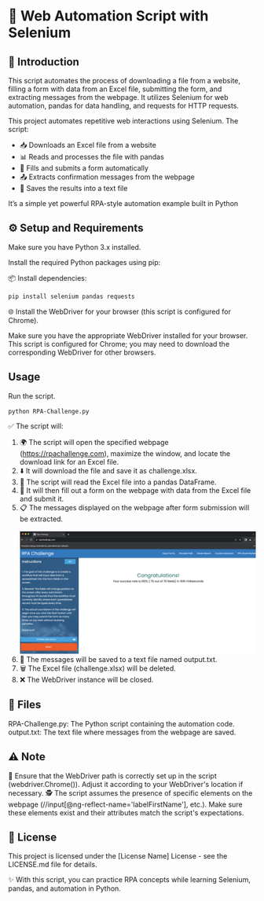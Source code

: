 # 🤖 Web Automation Script with Selenium

## 🌟 Introduction
This script automates the process of downloading a file from a website, filling a form with data from an Excel file, submitting the form, and extracting messages from the webpage. It utilizes Selenium for web automation, pandas for data handling, and requests for HTTP requests.

This project automates repetitive web interactions using Selenium.
The script:
- 📥 Downloads an Excel file from a website
- 📊 Reads and processes the file with pandas
- 📝 Fills and submits a form automatically
- 📤 Extracts confirmation messages from the webpage
- 💾 Saves the results into a text file

It’s a simple yet powerful RPA-style automation example built in Python

## ⚙️ Setup and Requirements

Make sure you have Python 3.x installed.

Install the required Python packages using pip:

📦 Install dependencies:

```python
pip install selenium pandas requests
```

🌐 Install the WebDriver for your browser (this script is configured for Chrome).

Make sure you have the appropriate WebDriver installed for your browser. This script is configured for Chrome; you may need to download the corresponding WebDriver for other browsers.

## Usage
Run the script.
```terminal
python RPA-Challenge.py
```

✅ The script will:
1. 🌍 The script will open the specified webpage (https://rpachallenge.com), maximize the window, and locate the download link for an Excel file.
2. ⬇️ It will download the file and save it as challenge.xlsx.
3. 📖 The script will read the Excel file into a pandas DataFrame.
4. 📝 It will then fill out a form on the webpage with data from the Excel file and submit it.
5. 📋 The messages displayed on the webpage after form submission will be extracted.
<br><br> ![Pictures/rpachallenge-complete.png](Pictures/rpachallenge-complete.png)
6. 💾 The messages will be saved to a text file named output.txt.
7. 🗑️ The Excel file (challenge.xlsx) will be deleted.
8. ❌ The WebDriver instance will be closed.

## 📂 Files
RPA-Challenge.py: The Python script containing the automation code.
output.txt: The text file where messages from the webpage are saved.

## ⚠️ Note
🔧 Ensure that the WebDriver path is correctly set up in the script (webdriver.Chrome()). Adjust it according to your WebDriver's location if necessary.
🕵️ The script assumes the presence of specific elements on the webpage (//input[@ng-reflect-name='labelFirstName'], etc.). Make sure these elements exist and their attributes match the script's expectations.

## 📜 License
This project is licensed under the [License Name] License - see the LICENSE.md file for details.

✨ With this script, you can practice RPA concepts while learning Selenium, pandas, and automation in Python.

